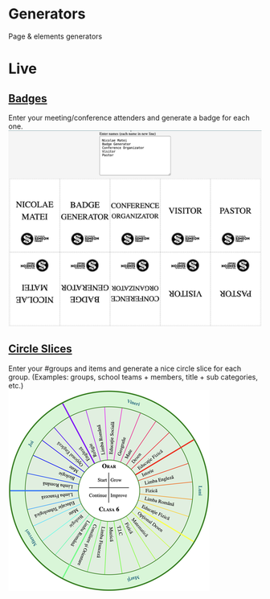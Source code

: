 # Generators
Page &amp; elements generators

# Live

## [Badges](https://nmatei.github.io/generators/badges)

Enter your meeting/conference attenders and generate a badge for each one.
![badge.png](images/badge.png)


## [Circle Slices](https://nmatei.github.io/generators/circle-slices)

Enter your #groups and items and generate a nice circle slice for each group. (Examples: groups, school teams + members, title + sub categories, etc.)  
![orar.png](images/orar.png)

